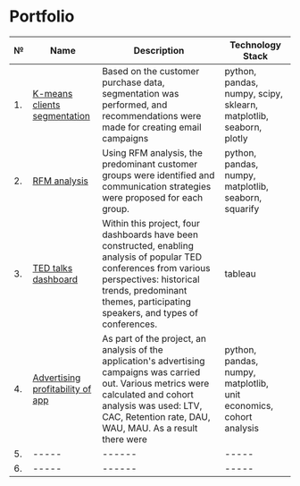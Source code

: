 # Portfolio
| №  |  Name | Description | Technology Stack | 
| -- | ----- |------------ |----------------- |
| 1. | [K-means clients segmentation](https://github.com/OstroPolli/Portfolio/tree/main/K-means_segmentation) | Based on the customer purchase data, segmentation was performed, and recommendations were made for creating email campaigns |python, pandas, numpy, scipy, sklearn, matplotlib, seaborn, plotly |
| 2. | [RFM analysis](https://github.com/OstroPolli/Portfolio/tree/main/RFM)  | Using RFM analysis, the predominant customer groups were identified and communication strategies were proposed for each group. |python, pandas, numpy, matplotlib, seaborn, squarify |
| 3. | [TED talks dashboard](https://github.com/OstroPolli/Portfolio/tree/main/TED%20talks%20dashboard) | Within this project, four dashboards have been constructed, enabling analysis of popular TED conferences from various perspectives: historical trends, predominant themes, participating speakers, and types of conferences.| tableau|
| 4. | [Advertising profitability of app](https://github.com/OstroPolli/Portfolio/tree/main/advertising%20profitability)| As part of the project, an analysis of the application's advertising campaigns was carried out. Various metrics were calculated and cohort analysis was used: LTV, CAC, Retention rate, DAU, WAU, MAU. As a result there were| python, pandas, numpy, matplotlib, unit economics, cohort analysis|
| 5. | ----- | ------| -----|
| 6. | ----- | ------| -----|
